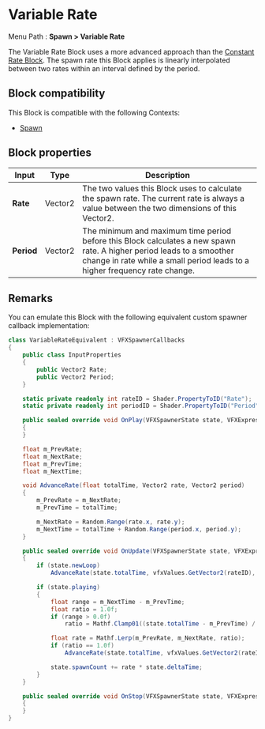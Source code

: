 # Variable Rate

Menu Path : **Spawn > Variable Rate**

The Variable Rate Block uses a more advanced approach than the [Constant Rate Block](Block-ConstantRate.md). The spawn rate this Block applies is linearly interpolated between two rates within an interval defined by the period.

## Block compatibility

This Block is compatible with the following Contexts:

- [Spawn](Context-Spawn.md)

## Block properties

| **Input**  | **Type** | **Description**                                              |
| ---------- | -------- | ------------------------------------------------------------ |
| **Rate**   | Vector2  | The two values this Block uses to calculate the spawn rate. The current rate is always a value between the two dimensions of this Vector2. |
| **Period** | Vector2  | The minimum and maximum time period before this Block calculates a new spawn rate. A higher period leads to a smoother change in rate while a small period leads to a higher frequency rate change. |

## Remarks

You can emulate this Block with the following equivalent custom spawner callback implementation:

```C#
class VariableRateEquivalent : VFXSpawnerCallbacks
{
    public class InputProperties
    {
        public Vector2 Rate;
        public Vector2 Period;
    }

    static private readonly int rateID = Shader.PropertyToID("Rate");
    static private readonly int periodID = Shader.PropertyToID("Period");

    public sealed override void OnPlay(VFXSpawnerState state, VFXExpressionValues vfxValues, VisualEffect vfxComponent)
    {
    }

    float m_PrevRate;
    float m_NextRate;
    float m_PrevTime;
    float m_NextTime;

    void AdvanceRate(float totalTime, Vector2 rate, Vector2 period)
    {
        m_PrevRate = m_NextRate;
        m_PrevTime = totalTime;

        m_NextRate = Random.Range(rate.x, rate.y);
        m_NextTime = totalTime + Random.Range(period.x, period.y);
    }

    public sealed override void OnUpdate(VFXSpawnerState state, VFXExpressionValues vfxValues, VisualEffect vfxComponent)
    {
        if (state.newLoop)
            AdvanceRate(state.totalTime, vfxValues.GetVector2(rateID), vfxValues.GetVector2(periodID));

        if (state.playing)
        {
            float range = m_NextTime - m_PrevTime;
            float ratio = 1.0f;
            if (range > 0.0f)
                ratio = Mathf.Clamp01((state.totalTime - m_PrevTime) / range);

            float rate = Mathf.Lerp(m_PrevRate, m_NextRate, ratio);
            if (ratio == 1.0f)
                AdvanceRate(state.totalTime, vfxValues.GetVector2(rateID), vfxValues.GetVector2(periodID));

            state.spawnCount += rate * state.deltaTime;
        }
    }

    public sealed override void OnStop(VFXSpawnerState state, VFXExpressionValues vfxValues, VisualEffect vfxComponent)
    {
    }
}
```
